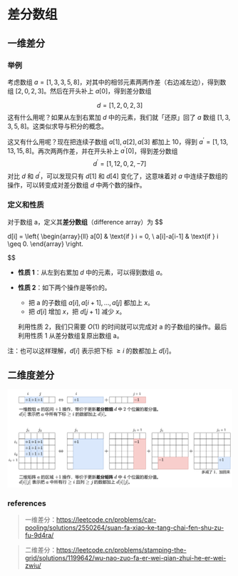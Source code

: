# 差分数组
## 一维差分

### 举例
考虑数组 $a=[1,3,3,5,8]$，对其中的相邻元素两两作差（右边减左边），得到数组 $[2,0,2,3]$。然后在开头补上 $a[0]$，得到差分数组

$$d=[1,2,0,2,3]$$
这有什么用呢？如果从左到右累加 $d$ 中的元素，我们就「还原」回了 $a$ 数组 $[1,3,3,5,8]$。这类似求导与积分的概念。

这又有什么用呢？现在把连续子数组 $a[1],a[2],a[3]$ 都加上 10，得到 $a^′=[1,13,13,15,8]$。再次两两作差，并在开头补上 $a^′[0]$，得到差分数组
$$ d^′=[1,12,0,2,−7] $$
对比 $d$ 和 $d^′$，可以发现只有 $d[1]$ 和 $d[4]$ 变化了，这意味着对 $a$ 中连续子数组的操作，可以转变成对差分数组 $d$ 中两个数的操作。

### 定义和性质
对于数组 a，定义其**差分数组**（difference array）为
$$

d[i] =
\left\{
\begin{array}{ll}
a[0] & \text{if } i = 0, \\
a[i]-a[i-1] & \text{if } i \geq 0.
\end{array}
\right.

​$$
 
* **性质 1**：从左到右累加 $d$ 中的元素，可以得到数组 $a$。

* **性质 2**：如下两个操作是等价的。
    * 把 a 的子数组 $a[i],a[i+1],…,a[j]$ 都加上 $x$。
    *  把 $d[i]$ 增加 $x$，把 $d[j+1]$ 减少 $x$。

    利用性质 2，我们只需要 $O(1)$ 的时间就可以完成对 a 的子数组的操作。最后利用性质 1 从差分数组复原出数组 a。

注：也可以这样理解，$d[i]$ 表示把下标 $≥i$ 的数都加上 $d[i]$。


## 二维度差分
<img src='../Z_Summary/resources/difference.png'>


### references
> 一维差分：https://leetcode.cn/problems/car-pooling/solutions/2550264/suan-fa-xiao-ke-tang-chai-fen-shu-zu-fu-9d4ra/

> 二维差分：https://leetcode.cn/problems/stamping-the-grid/solutions/1199642/wu-nao-zuo-fa-er-wei-qian-zhui-he-er-wei-zwiu/
